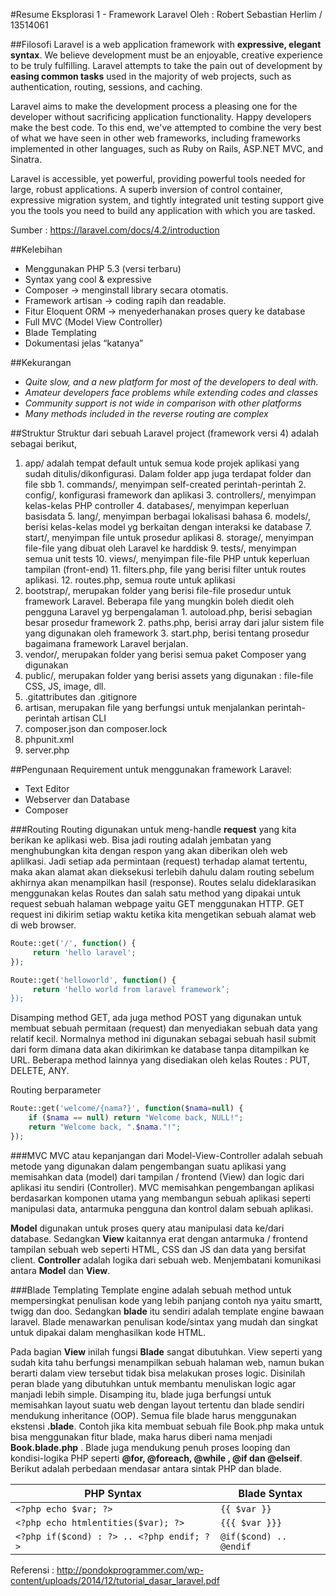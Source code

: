 #Resume Eksplorasi 1 - Framework Laravel
Oleh : Robert Sebastian Herlim / 13514061

##Filosofi
Laravel is a web application framework with **expressive, elegant syntax**. We believe development must be an enjoyable, creative experience to be truly fulfilling. Laravel attempts to take the pain out of development by **easing common tasks** used in the majority of web projects, such as authentication, routing, sessions, and caching.

Laravel aims to make the development process a pleasing one for the developer without sacrificing application functionality. Happy developers make the best code. To this end, we've attempted to combine the very best of what we have seen in other web frameworks, including frameworks implemented in other languages, such as Ruby on Rails, ASP.NET MVC, and Sinatra.

Laravel is accessible, yet powerful, providing powerful tools needed for large, robust applications. A superb inversion of control container, expressive migration system, and tightly integrated unit testing support give you the tools you need to build any application with which you are tasked.

Sumber : https://laravel.com/docs/4.2/introduction 

##Kelebihan
+ Menggunakan PHP 5.3 (versi terbaru)
+ Syntax yang cool & expressive
+ Composer → menginstall library secara otomatis. 
+ Framework artisan → coding rapih dan readable.
+ Fitur Eloquent ORM → menyederhanakan proses query ke database
+ Full MVC (Model View Controller)
+ Blade Templating
+ Dokumentasi jelas “katanya”

##Kekurangan
- *Quite slow, and a new platform for most of the developers to deal with.*
- *Amateur developers face problems while extending codes and classes*
- *Community support is not wide in comparison with other platforms*
- *Many methods included in the reverse routing are complex*

##Struktur
Struktur dari sebuah Laravel project (framework versi 4) adalah sebagai berikut,
  1. app/ adalah tempat default untuk semua kode projek aplikasi yang sudah ditulis/dikonfigurasi. Dalam folder app juga terdapat folder dan file sbb
    1. commands/, menyimpan self-created perintah-perintah
    2. config/, konfigurasi framework dan aplikasi
    3. controllers/, menyimpan kelas-kelas PHP controller
    4. databases/, menyimpan keperluan basisdata
    5. lang/, menyimpan berbagai lokalisasi bahasa
    6. models/, berisi kelas-kelas model yg berkaitan dengan interaksi ke database
    7. start/, menyimpan file untuk prosedur aplikasi
    8. storage/, menyimpan file-file yang dibuat oleh Laravel ke harddisk
    9. tests/, menyimpan semua unit tests
    10. views/, menyimpan file-file PHP untuk keperluan tampilan (front-end)
    11. filters.php, file yang berisi filter untuk routes aplikasi.
    12. routes.php, semua route untuk aplikasi
  2. bootstrap/, merupakan folder yang berisi file-file prosedur untuk framework Laravel. Beberapa file yang mungkin boleh diedit oleh pengguna Laravel yg berpengalaman
    1. autoload.php, berisi sebagian besar prosedur framework
    2. paths.php, berisi array dari jalur sistem file yang digunakan oleh framework
    3. start.php, berisi tentang prosedur bagaimana framework Laravel berjalan.
  3. vendor/, merupakan folder yang berisi semua paket Composer yang digunakan 
  4. public/, merupakan folder yang berisi assets yang digunakan : file-file CSS, JS, image, dll.
  5. .gitattributes dan .gitignore
  6. artisan, merupakan file yang berfungsi untuk menjalankan perintah-perintah artisan CLI
  7. composer.json dan composer.lock
  8. phpunit.xml
  9. server.php

##Pengunaan
Requirement untuk menggunakan framework Laravel:
* Text Editor
* Webserver dan Database
* Composer

###Routing
Routing digunakan untuk meng-handle **request** yang kita berikan ke aplikasi web. Bisa jadi routing adalah jembatan yang menghubungkan kita dengan respon yang akan diberikan oleh web aplilkasi. Jadi setiap ada permintaan (request) terhadap alamat tertentu, maka akan alamat akan dieksekusi terlebih dahulu dalam routing sebelum akhirnya akan menampilkan hasil (response).
Routes selalu dideklarasikan menggunakan kelas Routes dan salah satu method yang dipakai untuk request sebuah halaman webpage yaitu GET menggunakan HTTP. GET request ini dikirim setiap waktu ketika kita mengetikan sebuah alamat web di web browser. 

```php
Route::get('/', function() { 
     return 'hello laravel'; 
});

Route::get('helloworld', function() { 
     return 'hello world from laravel framework’; 
});
```

Disamping method GET, ada juga method POST yang digunakan untuk membuat sebuah permitaan (request) dan menyediakan sebuah data yang relatif kecil. Normalnya method ini digunakan sebagai sebuah hasil submit dari form dimana data akan dikirimkan ke database tanpa ditampilkan ke URL. Beberapa method lainnya yang disediakan oleh kelas Routes : PUT, DELETE, ANY.

Routing berparameter

```php
Route::get('welcome/{nama?}', function($nama=null) {
	if ($nama == null) return "Welcome back, NULL!";
	return "Welcome back, ".$nama."!";
});
```

###MVC
MVC atau kepanjangan dari Model-View-Controller adalah sebuah metode yang digunakan dalam pengembangan suatu aplikasi yang memisahkan data (model) dari tampilan / frontend (View) dan logic dari aplikasi itu sendiri (Controller). MVC memisahkan pengembangan aplikasi berdasarkan komponen utama yang membangun sebuah aplikasi seperti manipulasi data, antarmuka pengguna dan kontrol dalam sebuah aplikasi.

**Model** digunakan untuk proses query atau manipulasi data ke/dari database. Sedangkan **View** kaitannya erat dengan antarmuka / frontend tampilan sebuah web seperti HTML, CSS dan JS dan data yang bersifat client. **Controller** adalah logika dari sebuah web. Menjembatani komunikasi antara **Model** dan **View**.

###Blade Templating
Template engine adalah sebuah method untuk mempersingkat penulisan kode yang lebih panjang contoh nya yaitu smartt, twigg dan doo. Sedangkan **blade** itu sendiri adalah template engine bawaan laravel. Blade menawarkan penulisan kode/sintax yang mudah dan singkat untuk dipakai dalam menghasilkan kode HTML. 

Pada bagian **View** inilah fungsi **Blade** sangat dibutuhkan. View seperti yang sudah kita tahu berfungsi menampilkan sebuah halaman web, namun bukan berarti dalam view tersebut tidak bisa melakukan proses logic. Disinilah peran blade yang dibutuhkan untuk membantu menuliskan logic agar manjadi lebih simple. Disamping itu, blade juga berfungsi untuk memisahkan layout suatu web dengan layout tertentu dan blade sendiri mendukung inheritance (OOP). Semua file blade harus menggunakan ekstensi **.blade**. Contoh jika kita membuat sebuah file Book.php maka untuk bisa menggunakan fitur blade, maka harus diberi nama menjadi **Book.blade.php** . Blade juga mendukung penuh proses looping dan kondisi-logika PHP seperti **@for, @foreach, @while , @if dan @elseif**. Berikut adalah perbedaan mendasar antara sintak PHP dan blade.

| PHP Syntax 				  					| Blade Syntax 						|
|------------------------------------------		|---------------------------------	|
|```<?php echo $var; ?>``` 		  				| ```{{ $var }}	```					| 
|```<?php echo htmlentities($var); ?>```		| ```{{{ $var }}} ```				|
|```<?php if($cond) : ?> .. <?php endif; ?>``` 	|	```@if($cond) .. @endif```		|


Referensi : http://pondokprogrammer.com/wp-content/uploads/2014/12/tutorial_dasar_laravel.pdf 